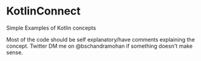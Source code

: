 # KotlinConnect
Simple Examples of Kotlin concepts

Most of the code should be self explanatory/have comments explaining the concept. 
Twitter DM me on @bschandramohan if something doesn't make sense.

